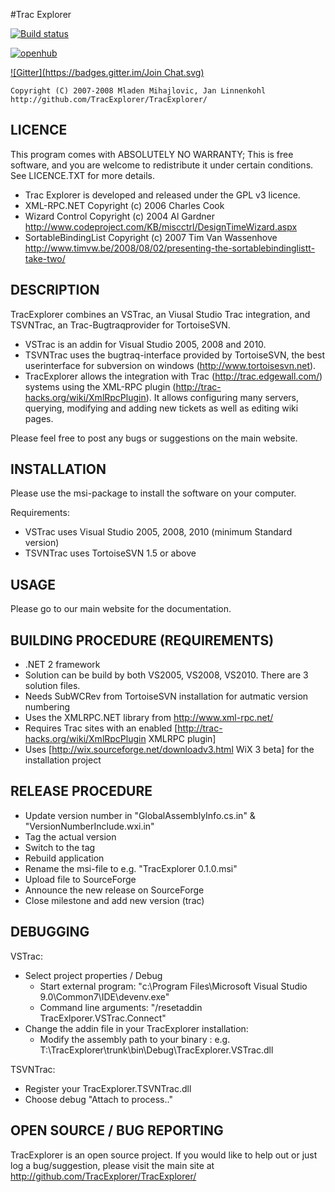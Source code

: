 #Trac Explorer

[![Build status](https://ci.appveyor.com/api/projects/status/vjoyprlqmwpobqin?svg=true)](https://ci.appveyor.com/project/mmihajlovic/tracexplorer)

[![openhub](https://www.openhub.net/p/tracexplorer/widgets/project_thin_badge.gif)](http://www.openhub.net/p/tracexplorer)

[![Gitter](https://badges.gitter.im/Join Chat.svg)](https://gitter.im/TracExplorer/TracExplorer?utm_source=badge&utm_medium=badge&utm_campaign=pr-badge&utm_content=badge)

```
Copyright (C) 2007-2008 Mladen Mihajlovic, Jan Linnenkohl
http://github.com/TracExplorer/TracExplorer/
```

## LICENCE

This program comes with ABSOLUTELY NO WARRANTY; This is free software, and you are welcome to redistribute it under certain conditions. See LICENCE.TXT for more details.


- Trac Explorer is developed and released under the GPL v3 licence.
- XML-RPC.NET Copyright (c) 2006 Charles Cook
- Wizard Control Copyright (c) 2004 Al Gardner http://www.codeproject.com/KB/miscctrl/DesignTimeWizard.aspx
- SortableBindingList Copyright (c) 2007 Tim Van Wassenhove http://www.timvw.be/2008/08/02/presenting-the-sortablebindinglistt-take-two/


## DESCRIPTION

TracExplorer combines an VSTrac, an Viusal Studio Trac integration, and TSVNTrac, an Trac-Bugtraqprovider for TortoiseSVN.  

- VSTrac is an addin for Visual Studio 2005, 2008 and 2010.
- TSVNTrac uses the bugtraq-interface provided by TortoiseSVN, the best userinterface for subversion on windows (http://www.tortoisesvn.net).
- TracExplorer allows the integration with Trac (http://trac.edgewall.com/) systems using the XML-RPC plugin (http://trac-hacks.org/wiki/XmlRpcPlugin). It allows configuring many servers, querying, modifying and adding new tickets as well as editing wiki pages.

Please feel free to post any bugs or suggestions on the main website.


## INSTALLATION

Please use the msi-package to install the software on your computer.

Requirements:
- VSTrac uses Visual Studio 2005, 2008, 2010 (minimum Standard version)
- TSVNTrac uses TortoiseSVN 1.5 or above
   
## USAGE

Please go to our main website for the documentation.

## BUILDING PROCEDURE (REQUIREMENTS)
- .NET 2 framework
- Solution can be build by both VS2005, VS2008, VS2010. There are 3 solution files.
- Needs SubWCRev from TortoiseSVN installation for autmatic version numbering
- Uses the XMLRPC.NET library from http://www.xml-rpc.net/
- Requires Trac sites with an enabled [http://trac-hacks.org/wiki/XmlRpcPlugin XMLRPC plugin]
- Uses [http://wix.sourceforge.net/downloadv3.html WiX 3 beta] for the installation project 
     
## RELEASE PROCEDURE
- Update version number in "GlobalAssemblyInfo.cs.in" & "VersionNumberInclude.wxi.in"
- Tag the actual version
- Switch to the tag
- Rebuild application
- Rename the msi-file to e.g. "TracExplorer 0.1.0.msi"
- Upload file to SourceForge
- Announce the new release on SourceForge
- Close milestone and add new version (trac)

## DEBUGGING

VSTrac:
   - Select project properties / Debug
     - Start external program: "c:\Program Files\Microsoft Visual Studio 9.0\Common7\IDE\devenv.exe"
     - Command line arguments: "/resetaddin TracExlporer.VSTrac.Connect"
   - Change the addin file in your TracExplorer installation:
     - Modify the assembly path to your binary : e.g. <Assembly>T:\TracExplorer\trunk\bin\Debug\TracExplorer.VSTrac.dll</Assembly>
   
TSVNTrac:
   - Register your TracExplorer.TSVNTrac.dll
   - Choose debug "Attach to process.."
   
   
## OPEN SOURCE / BUG REPORTING

TracExplorer is an open source project. If you would like to help out or just log a bug/suggestion, please visit the main site at http://github.com/TracExplorer/TracExplorer/
